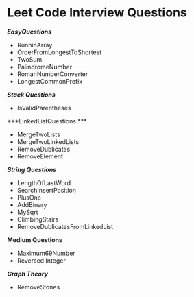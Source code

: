 # Leet Code Interview Questions

***EasyQuestions***
- RunninArray
- OrderFromLongestToShortest
- TwoSum
- PalindromeNumber
- RomanNumberConverter
- LongestCommonPrefix

***Stack Questions***
- IsValidParentheses

***LinkedListQuestions ***
- MergeTwoLists
- MergeTwoLinkedLists
- RemoveDublicates
- RemoveElement

***String Questions***
- LengthOfLastWord
- SearchInsertPosition
- PlusOne
- AddBinary
- MySqrt
- ClimbingStairs
- RemoveDublicatesFromLinkedList

**Medium Questions**
- Maximum69Number
- Reversed Integer

***Graph Theory***
- RemoveStones

